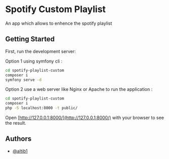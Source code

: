 
# Spotify Custom Playlist

An app which allows to enhence the spotify playlist 

## Getting Started

First, run the development server:

Option 1 using symfony cli : 

```bash
cd spotify-playlist-custom
composer i
symfony serve -d

```
Option 2 use a web server like Nginx or Apache to run the application : 

```bash
cd spotify-playlist-custom
composer i
php -S localhost:8000 -t public/

```


Open [http://127.0.0.1:8000/](http://127.0.0.1:8000/) with your browser to see the result.


## Authors

- [@altib1](https://github.com/altib1)










